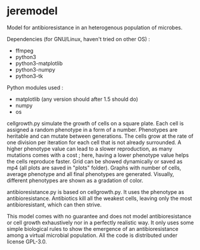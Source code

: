 # jeremodel
Model for antibioresistance in an heterogenous population of microbes.

Dependencies (for GNU/Linux, haven't tried on other OS) :
- ffmpeg
- python3
- python3-matplotlib
- python3-numpy
- python3-tk

Python modules used :
- matplotlib (any version should after 1.5 should do)
- numpy
- os


cellgrowth.py simulate the growth of cells on a square plate. Each cell is assigned a random phenotype in a form of a number. Phenotypes are heritable and can mutate between generations. The cells grow at the rate of one division per iteration for each cell that is not already surrounded. A higher phenotype value can lead to a slower reproduction, as many mutations comes with a cost ; here, having a lower phenotype value helps the cells reproduce faster. Grid can be showed dynamically or saved as mp4 (all plots are saved in "plots" folder). Graphs with number of cells, average phenotype and all final phenotypes are generated. Visually, different phenotypes are shown as a gradation of color.

antibioresistance.py is based on cellgrowth.py. It uses the phenotype as antibioresistance. Antibiotics kill all the weakest cells, leaving only the most antibioresistant, which can then strive.

This model comes with no guarantee and does not model antibioresistance or cell growth exhaustively nor in a perfectly realistic way. It only uses some simple biological rules to show the emergence of an antibioresistance among a virtual microbial population.
All the code is distributed under license GPL-3.0.